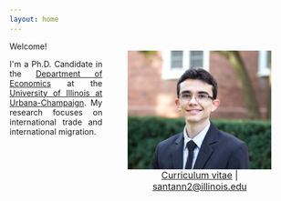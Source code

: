 ```yaml
---
layout: home
---
```


<style type="text/css">
  figure {
      float: right;
      width: 50%;
      text-align: center;
      font-size: smaller;
      padding: 0.4em;
      text-indent: 0;
    }
  </style>
 <style>
   p.ex1 {
     max-width: 310px;
    }
 </style>

<figure>
   <img src="./files/profile.jpg" alt="profile" style="width: 360px;" align="right" />
   <figcaption align="right"><p align="center"><font size="3"> <a class="page-link" href="/files/vpsantanna_CV.pdf"><i class="fa fa-file-pdf-o"></i> Curriculum vitae</a> | <a href="mailto:santann2@illinois.edu"> <i class="fa fa-envelope"></i> santann2@illinois.edu</a> </font></p></figcaption>
</figure>

Welcome! <br/>
<p style="text-align:justify" class="ex1">I'm a Ph.D. Candidate in the <a href="http://www.economics.illinois.edu" target="_blank">Department of Economics</a> at the <a href="https://illinois.edu/" target="_blank">University of Illinois at Urbana-Champaign</a>. My research focuses on international trade and international migration.</p>

